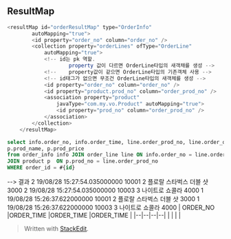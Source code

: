 
## ResultMap
```java
<resultMap id="orderResultMap" type="OrderInfo"
		autoMapping="true">
		<id property="order_no" column="order_no" />
		<collection property="orderLines" ofType="OrderLine"
			autoMapping="true">
			<!-- id는 pk 역할.
					property 값이 다르면 OrderLine타입의 새객채를 생성 -->
			<!-- 	property값이 같으면 OrderLine타입의 기존객체 사용 -->
			<!-- id태그가 없으면 무조건 OrderLine타입의 새객체를 생성 -->
			<id property="order_no" column="order_no" />
			<id property="product.prod_no" column="order_prod_no" />
			<association property="product"
				javaType="com.my.vo.Product" autoMapping="true">
				<id property="prod_no" column="order_prod_no" />
			</association>
		</collection>
	</resultMap>
```

```sql
select info.order_no, info.order_time, line.order_prod_no, line.order_quantity,
p.prod_name, p.prod_price
from order_info info JOIN order_line line ON info.order_no = line.order_no
JOIN product p  ON p.prod_no = line.order_prod_no
WHERE order_id = #{id}
```
--> 결과
2	19/08/28 15:27:54.035000000	10001	2	플로랄 스타벅스 더블 샷	3000
2	19/08/28 15:27:54.035000000	10003	3	나이트로 쇼콜라	4000
1	19/08/28 15:26:37.622000000	10001	2	플로랄 스타벅스 더블 샷	3000
1	19/08/28 15:26:37.622000000	10003	3	나이트로 쇼콜라	4000
| ORDER_NO |ORDER_TIME  |ORDER_TIME  |ORDER_TIME  |
|--|--|--|--|
|  |  | | 


> Written with [StackEdit](https://stackedit.io/).
<!--stackedit_data:
eyJoaXN0b3J5IjpbLTEwNzg5OTA5ODYsMTc0NTc3Mzc0NiwtND
E0MjY0OTM5LC0yMTQzNzk3NDUyXX0=
-->